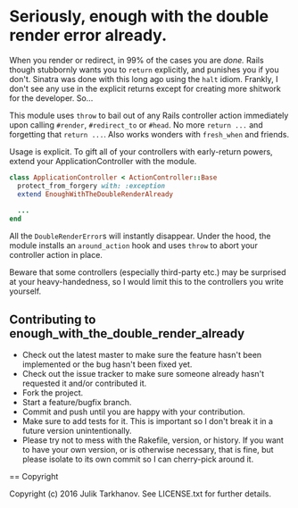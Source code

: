 # Seriously, enough with the double render error already.

When you render or redirect, in 99% of the cases you are _done._ Rails though stubbornly
wants you to `return` explicitly, and punishes you if you don't. Sinatra was done
with this long ago using the `halt` idiom. Frankly, I don't see any use in the
explicit returns except for creating more shitwork for the developer. So...

This module uses `throw` to bail out of any Rails controller action immediately upon calling
`#render`, `#redirect_to` or `#head`. No more `return ...` and forgetting
that `return ...`. Also works wonders with `fresh_when` and friends.

Usage is explicit. To gift all of your controllers with early-return powers, extend
your ApplicationController with the module.

```ruby
class ApplicationController < ActionController::Base
  protect_from_forgery with: :exception
  extend EnoughWithTheDoubleRenderAlready
  
  ...
end
```

All the `DoubleRenderError`s will instantly disappear. Under the hood, the module installs
an `around_action` hook and uses `throw` to abort your controller action in place.

Beware that some controllers (especially third-party etc.) may be surprised at
your heavy-handedness, so I would limit this to the controllers you write yourself.

## Contributing to enough_with_the_double_render_already
 
* Check out the latest master to make sure the feature hasn't been implemented or the bug hasn't been fixed yet.
* Check out the issue tracker to make sure someone already hasn't requested it and/or contributed it.
* Fork the project.
* Start a feature/bugfix branch.
* Commit and push until you are happy with your contribution.
* Make sure to add tests for it. This is important so I don't break it in a future version unintentionally.
* Please try not to mess with the Rakefile, version, or history. If you want to have your own version, or is otherwise necessary, that is fine, but please isolate to its own commit so I can cherry-pick around it.

== Copyright

Copyright (c) 2016 Julik Tarkhanov. See LICENSE.txt for
further details.

